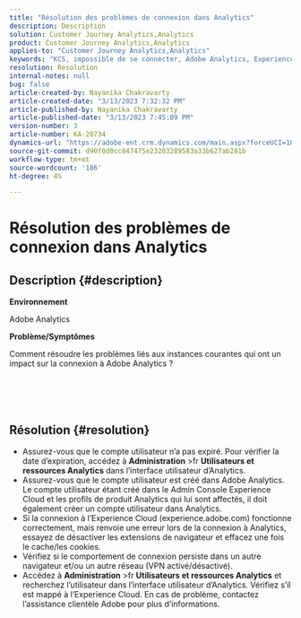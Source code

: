 ```yaml
---
title: "Résolution des problèmes de connexion dans Analytics"
description: Description
solution: Customer Journey Analytics,Analytics
product: Customer Journey Analytics,Analytics
applies-to: "Customer Journey Analytics,Analytics"
keywords: "KCS, impossible de se connecter, Adobe Analytics, Experience Cloud, interface utilisateur Analytics"
resolution: Resolution
internal-notes: null
bug: false
article-created-by: Nayanika Chakravarty
article-created-date: "3/13/2023 7:32:32 PM"
article-published-by: Nayanika Chakravarty
article-published-date: "3/13/2023 7:45:09 PM"
version-number: 3
article-number: KA-20734
dynamics-url: "https://adobe-ent.crm.dynamics.com/main.aspx?forceUCI=1&pagetype=entityrecord&etn=knowledgearticle&id=0b29a2c8-d5c1-ed11-83ff-6045bd0065b6"
source-git-commit: d90f0d0cc847475e23203289583a33b627ab281b
workflow-type: tm+mt
source-wordcount: '186'
ht-degree: 4%

---
```


# Résolution des problèmes de connexion dans Analytics

## Description {#description}


<b>Environnement</b>

Adobe Analytics

<b>Problème/Symptômes</b>

Comment résoudre les problèmes liés aux instances courantes qui ont un impact sur la connexion à Adobe Analytics ?
<br><br> <br><br> <br>

## Résolution {#resolution}


- Assurez-vous que le compte utilisateur n’a pas expiré. Pour vérifier la date d’expiration, accédez à <b>Administration</b> >fr <b>Utilisateurs et ressources Analytics</b> dans l’interface utilisateur d’Analytics.
- Assurez-vous que le compte utilisateur est créé dans Adobe Analytics. Le compte utilisateur étant créé dans le Admin Console Experience Cloud et les profils de produit Analytics qui lui sont affectés, il doit également créer un compte utilisateur dans Analytics.
- Si la connexion à l’Experience Cloud (experience.adobe.com) fonctionne correctement, mais renvoie une erreur lors de la connexion à Analytics, essayez de désactiver les extensions de navigateur et effacez une fois le cache/les cookies.
- Vérifiez si le comportement de connexion persiste dans un autre navigateur et/ou un autre réseau (VPN activé/désactivé).
- Accédez à <b>Administration</b> >fr <b>Utilisateurs et ressources Analytics</b> et recherchez l’utilisateur dans l’interface utilisateur d’Analytics. Vérifiez s’il est mappé à l’Experience Cloud. En cas de problème, contactez l’assistance clientèle Adobe pour plus d’informations.



